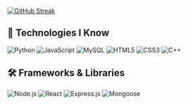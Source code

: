 [![GitHub Streak](https://streak-stats.demolab.com/?user=Saumya-tiwari-24&theme=dark)](https://git.io/streak-stats)

## 🚀 Technologies I Know
![Python](https://img.shields.io/badge/-Python-3776AB?logo=python&logoColor=white&style=for-the-badge)
![JavaScript](https://img.shields.io/badge/-JavaScript-F7DF1E?logo=javascript&logoColor=black&style=for-the-badge)
![MySQL](https://img.shields.io/badge/-MySQL-4479A1?logo=mysql&logoColor=white&style=for-the-badge)
![HTML5](https://img.shields.io/badge/-HTML5-E34F26?logo=html5&logoColor=white&style=for-the-badge)
![CSS3](https://img.shields.io/badge/-CSS3-1572B6?logo=css3&logoColor=white&style=for-the-badge)
![C++](https://img.shields.io/badge/-C++-00599C?logo=c%2B%2B&logoColor=white&style=for-the-badge)


## 🛠️ Frameworks & Libraries

![Node.js](https://img.shields.io/badge/-Node.js-339933?logo=nodedotjs&logoColor=white&style=for-the-badge)
![React](https://img.shields.io/badge/-React-61DAFB?logo=react&logoColor=black&style=for-the-badge)
![Express.js](https://img.shields.io/badge/-Express.js-000000?logo=express&logoColor=white&style=for-the-badge)
![Mongoose](https://img.shields.io/badge/-Mongoose-AA2929?logo=mongoose&logoColor=white&style=for-the-badge)


<!--
**Saumya-tiwari-24/Saumya-tiwari-24** is a ✨ _special_ ✨ repository because its `README.md` (this file) appears on your GitHub profile.

Here are some ideas to get you started:

- 🔭 I’m currently working on ...
- 🌱 I’m currently learning ...
- 👯 I’m looking to collaborate on ...
- 🤔 I’m looking for help with ...
- 💬 Ask me about ...
- 📫 How to reach me: ...
- 😄 Pronouns: ...
- ⚡ Fun fact: ...
-->
